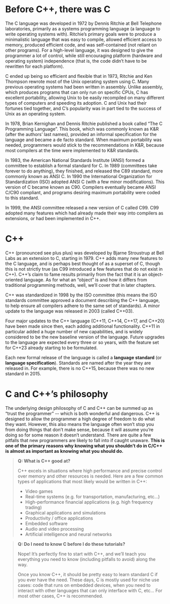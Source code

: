 # Before C++, there was C

The C language was developed in 1972 by Dennis Ritchie at Bell Telephone laboratories, primarily as a systems programming language (a language to write operating systems with). Ritchie’s primary goals were to produce a minimalistic language that was easy to compile, allowed efficient access to memory, produced efficient code, and was self-contained (not reliant on other programs). For a high-level language, it was designed to give the programmer a lot of control, while still encouraging platform (hardware and operating system) independence (that is, the code didn’t have to be rewritten for each platform).

C ended up being so efficient and flexible that in 1973, Ritchie and Ken Thompson rewrote most of the Unix operating system using C. Many previous operating systems had been written in assembly. Unlike assembly, which produces programs that can only run on specific CPUs, C has excellent portability, allowing Unix to be easily recompiled on many different types of computers and speeding its adoption. C and Unix had their fortunes tied together, and C’s popularity was in part tied to the success of Unix as an operating system.

In 1978, Brian Kernighan and Dennis Ritchie published a book called “The C Programming Language”. This book, which was commonly known as K&R (after the authors’ last names), provided an informal specification for the language and became a de facto standard. When maximum portability was needed, programmers would stick to the recommendations in K&R, because most compilers at the time were implemented to K&R standards.

In 1983, the American National Standards Institute (ANSI) formed a committee to establish a formal standard for C. In 1989 (committees take forever to do anything), they finished, and released the C89 standard, more commonly known as ANSI C. In 1990 the International Organization for Standardization (ISO) adopted ANSI C (with a few minor modifications). This version of C became known as C90. Compilers eventually became ANSI C/C90 compliant, and programs desiring maximum portability were coded to this standard.

In 1999, the ANSI committee released a new version of C called C99. C99 adopted many features which had already made their way into compilers as extensions, or had been implemented in C++.



# C++

C++ (pronounced see plus plus) was developed by Bjarne Stroustrup at Bell Labs as an extension to C, starting in 1979. C++ adds many new features to the C language, and is perhaps best thought of as a superset of C, though this is not strictly true (as C99 introduced a few features that do not exist in C++). C++’s claim to fame results primarily from the fact that it is an object-oriented language. As for what an “object” is and how it differs from traditional programming methods, well, we’ll cover that in later chapters.

C++ was standardized in 1998 by the ISO committee (this means the ISO standards committee approved a document describing the C++ language, to help ensure all compilers adhere to the same set of standards). A minor update to the language was released in 2003 (called C++03).

Four major updates to the C++ language (C++11, C++14, C++17, and C++20) have been made since then, each adding additional functionality. C++11 in particular added a huge number of new capabilities, and is widely considered to be the new baseline version of the language. Future upgrades to the language are expected every three or so years, with the feature set for C++23 already starting to be formulated.

Each new formal release of the language is called a **language standard** (or **language specification**). Standards are named after the year they are released in. For example, there is no C++15, because there was no new standard in 2015.



# C and C++’s philosophy

The underlying design philosophy of C and C++ can be summed up as “trust the programmer” -- which is both wonderful and dangerous. C++ is designed to allow the programmer a high degree of freedom to do what they want. However, this also means the language often won’t stop you from doing things that don’t make sense, because it will assume you’re doing so for some reason it doesn’t understand. There are quite a few pitfalls that new programmers are likely to fall into if caught unaware. **This is one of the primary reasons why knowing what you shouldn’t do in C/C++ is almost as important as knowing what you should do.**



> **Q: What is C++ good at?**
>
> C++ excels in situations where high performance and precise control over memory and other resources is needed. Here are a few common types of applications that most likely would be written in C++:
>
> - Video games
> - Real-time systems (e.g. for transportation, manufacturing, etc…)
> - High-performance financial applications (e.g. high frequency trading)
> - Graphical applications and simulations
> - Productivity / office applications
> - Embedded software
> - Audio and video processing
> - Artificial intelligence and neural networks

> **Q: Do I need to know C before I do these tutorials?**
>
> Nope! It’s perfectly fine to start with C++, and we’ll teach you everything you need to know (including pitfalls to avoid) along the way.
>
> Once you know C++, it should be pretty easy to learn standard C if you ever have the need. These days, C is mostly used for niche use cases: code that runs on embedded devices, when you need to interact with other languages that can only interface with C, etc… For most other cases, C++ is recommended.